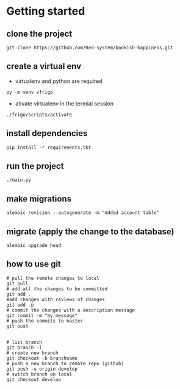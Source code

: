 # Getting started

## clone the project

```
git clone https://github.com/Red-system/bookish-happiness.git
```

## create a virtual env

* virtualenv and python are required

```
py -m venv vfrigo
```
* ativate virtualenv in the termial session

```
./frigo/scripts/activate
```

## install dependencies 

```
pip install -r requirements.tkt
```

## run the project

```
./main.py
```

## make migrations

```
alembic revision --autogenerate -m "Added account table"
```

## migrate (apply the change to the database)

```
alembic upgrade head
```

## how to use git

```
# pull the remote changes to local
git pull 
# add all the changes to be committed
git add .
#add changes with reviews of changes 
git add -p 
# commit the changes with a description message
git commit -m "my message" 
# push the commits to master
git push


# list branch
git branch -l
# create new branch
git checkout -b branchname
# push a new branch to remote repo (github)
git push -u origin develop
# switch branch on local
git checkout develop
```


